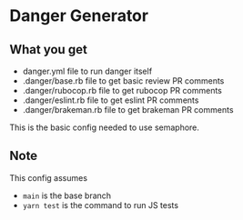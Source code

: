 # Danger Generator

## What you get

* danger.yml file to run danger itself
* .danger/base.rb file to get basic review PR comments
* .danger/rubocop.rb file to get rubocop PR comments
* .danger/eslint.rb file to get eslint PR comments
* .danger/brakeman.rb file to get brakeman PR comments

This is the basic config needed to use semaphore.

## Note
This config assumes
 - `main` is the base branch
 - `yarn test` is the command to run JS tests
